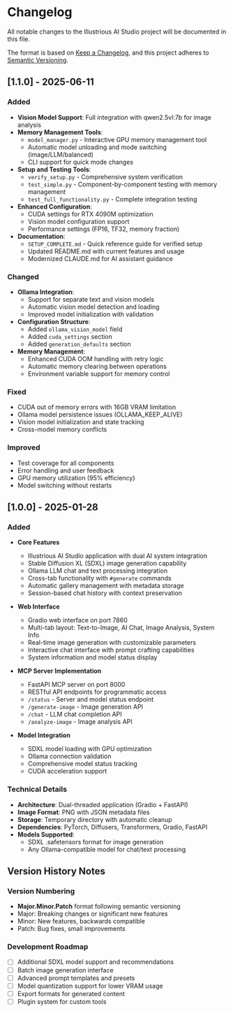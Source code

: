 # Changelog

All notable changes to the Illustrious AI Studio project will be documented in this file.

The format is based on [Keep a Changelog](https://keepachangelog.com/en/1.0.0/),
and this project adheres to [Semantic Versioning](https://semver.org/spec/v2.0.0.html).

## [1.1.0] - 2025-06-11

### Added
- **Vision Model Support**: Full integration with qwen2.5vl:7b for image analysis
- **Memory Management Tools**:
  - `model_manager.py` - Interactive GPU memory management tool
  - Automatic model unloading and mode switching (image/LLM/balanced)
  - CLI support for quick mode changes
- **Setup and Testing Tools**:
  - `verify_setup.py` - Comprehensive system verification
  - `test_simple.py` - Component-by-component testing with memory management
  - `test_full_functionality.py` - Complete integration testing
- **Enhanced Configuration**:
  - CUDA settings for RTX 4090M optimization
  - Vision model configuration support
  - Performance settings (FP16, TF32, memory fraction)
- **Documentation**:
  - `SETUP_COMPLETE.md` - Quick reference guide for verified setup
  - Updated README.md with current features and usage
  - Modernized CLAUDE.md for AI assistant guidance

### Changed
- **Ollama Integration**: 
  - Support for separate text and vision models
  - Automatic vision model detection and loading
  - Improved model initialization with validation
- **Configuration Structure**:
  - Added `ollama_vision_model` field
  - Added `cuda_settings` section
  - Added `generation_defaults` section
- **Memory Management**:
  - Enhanced CUDA OOM handling with retry logic
  - Automatic memory clearing between operations
  - Environment variable support for memory control

### Fixed
- CUDA out of memory errors with 16GB VRAM limitation
- Ollama model persistence issues (OLLAMA_KEEP_ALIVE)
- Vision model initialization and state tracking
- Cross-model memory conflicts

### Improved
- Test coverage for all components
- Error handling and user feedback
- GPU memory utilization (95% efficiency)
- Model switching without restarts

## [1.0.0] - 2025-01-28

### Added
- **Core Features**
  - Illustrious AI Studio application with dual AI system integration
  - Stable Diffusion XL (SDXL) image generation capability
  - Ollama LLM chat and text processing integration
  - Cross-tab functionality with `#generate` commands
  - Automatic gallery management with metadata storage
  - Session-based chat history with context preservation

- **Web Interface**
  - Gradio web interface on port 7860
  - Multi-tab layout: Text-to-Image, AI Chat, Image Analysis, System Info
  - Real-time image generation with customizable parameters
  - Interactive chat interface with prompt crafting capabilities
  - System information and model status display

- **MCP Server Implementation**
  - FastAPI MCP server on port 8000
  - RESTful API endpoints for programmatic access
  - `/status` - Server and model status endpoint
  - `/generate-image` - Image generation API
  - `/chat` - LLM chat completion API
  - `/analyze-image` - Image analysis API

- **Model Integration**
  - SDXL model loading with GPU optimization
  - Ollama connection validation
  - Comprehensive model status tracking
  - CUDA acceleration support

### Technical Details
- **Architecture**: Dual-threaded application (Gradio + FastAPI)
- **Image Format**: PNG with JSON metadata files
- **Storage**: Temporary directory with automatic cleanup
- **Dependencies**: PyTorch, Diffusers, Transformers, Gradio, FastAPI
- **Models Supported**: 
  - SDXL .safetensors format for image generation
  - Any Ollama-compatible model for chat/text processing

## Version History Notes

### Version Numbering
- **Major.Minor.Patch** format following semantic versioning
- Major: Breaking changes or significant new features
- Minor: New features, backwards compatible
- Patch: Bug fixes, small improvements

### Development Roadmap
- [ ] Additional SDXL model support and recommendations
- [ ] Batch image generation interface
- [ ] Advanced prompt templates and presets
- [ ] Model quantization support for lower VRAM usage
- [ ] Export formats for generated content
- [ ] Plugin system for custom tools
